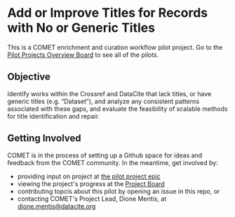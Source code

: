 # Add or Improve Titles for Records with No or Generic Titles

This is a COMET enrichment and curation workflow pilot project. Go to the [Pilot Projects Overview Board](https://github.com/orgs/cometadata/projects/14) to see all of the pilots.  

## Objective

Identify works within the Crossref and DataCite that lack titles, or have generic titles (e.g. “Dataset”), and analyze any consistent patterns associated with these gaps, and evaluate the feasibility of scalable methods for title identification and repair. 

## Getting Involved 

COMET is in the process of setting up a Github space for ideas and feedback from the COMET community. In the meantime, get involved by: 
* providing input on project at [the pilot project epic](https://github.com/cometadata/add-or-improve-titles-for-records-with-no-or-generic-titles/issues/7)
* viewing the project's progress at the [Project Board](https://github.com/orgs/cometadata/projects/12)
* contributing topcis about this pilot by opening an issue in this repo, or
* contacting COMET's Project Lead, Dione Mentis, at [dione.mentis@datacite.org](mailto:dione.mentis@datacite.org)
